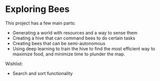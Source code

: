 # Exploring Bees

This project has a few main parts:
* Generating a world with resources and a way to sense them
* Creating a hive that can command bees to do certain tasks
* Creating bees that can be semi-autonomous
* Using deep learning to train the hive to find the most efficient way to maximize food, and minimize time to plunder the map.


Wishlist:
 - Search and sort functionality